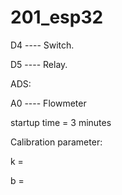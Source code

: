 # 201_esp32
 
D4 ---- Switch.

D5 ---- Relay.

ADS:

A0 ---- Flowmeter

startup time = 3 minutes

Calibration parameter:

k = 

b = 
